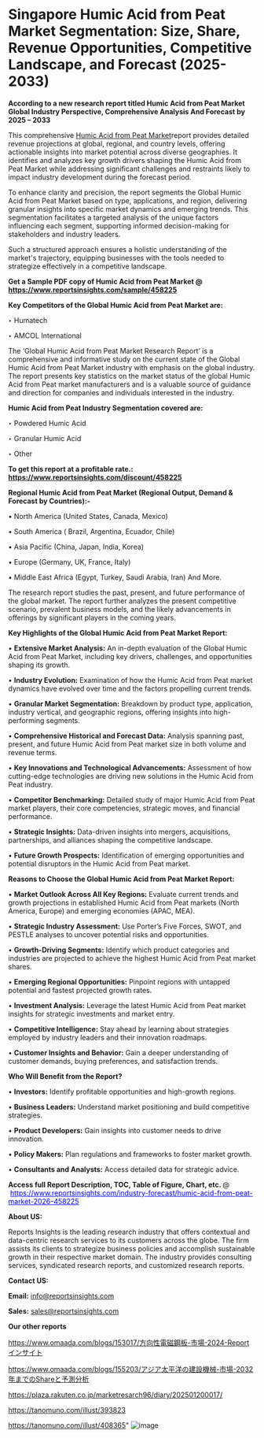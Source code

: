 # Singapore Humic Acid from Peat Market Segmentation: Size, Share, Revenue Opportunities, Competitive Landscape, and Forecast (2025-2033)

<strong>According to a new research report titled Humic Acid from Peat Market Global Industry Perspective, Comprehensive Analysis And Forecast by 2025 – 2033</strong>

This comprehensive <a href=https://www.reportsinsights.com/sample/458225>Humic Acid from Peat Market</a>report provides detailed revenue projections at global, regional, and country levels, offering actionable insights into market potential across diverse geographies. It identifies and analyzes key growth drivers shaping the Humic Acid from Peat Market while addressing significant challenges and restraints likely to impact industry development during the forecast period.

To enhance clarity and precision, the report segments the Global Humic Acid from Peat Market based on type, applications, and region, delivering granular insights into specific market dynamics and emerging trends. This segmentation facilitates a targeted analysis of the unique factors influencing each segment, supporting informed decision-making for stakeholders and industry leaders.

Such a structured approach ensures a holistic understanding of the market's trajectory, equipping businesses with the tools needed to strategize effectively in a competitive landscape.

<strong>Get a Sample PDF copy of Humic Acid from Peat Market </strong><strong>@<a href=https://www.reportsinsights.com/sample/458225 style=color:#0000ff;> https://www.reportsinsights.com/sample/458225</a></strong></font>

<strong>Key Competitors of the Global Humic Acid from Peat Market are:</strong>

‣ Humatech

‣ AMCOL International

The ‘Global Humic Acid from Peat Market Research Report’ is a comprehensive and informative study on the current state of the Global Humic Acid from Peat Market industry with emphasis on the global industry. The report presents key statistics on the market status of the global Humic Acid from Peat market manufacturers and is a valuable source of guidance and direction for companies and individuals interested in the industry.

<strong>Humic Acid from Peat Industry Segmentation covered are:</strong>

‣ Powdered Humic Acid

‣ Granular Humic Acid

‣ Other

<strong>To get this report at a profitable rate.: <a href=https://www.reportsinsights.com/discount/458225 style=color:#0000ff;>https://www.reportsinsights.com/discount/458225</a></strong></font>

<strong>Regional Humic Acid from Peat Market (Regional Output, Demand &amp; Forecast by Countries):-</strong>

• North America (United States, Canada, Mexico)

• South America ( Brazil, Argentina, Ecuador, Chile)

• Asia Pacific (China, Japan, India, Korea)

• Europe (Germany, UK, France, Italy)

• Middle East Africa (Egypt, Turkey, Saudi Arabia, Iran) And More.

The research report studies the past, present, and future performance of the global market. The report further analyzes the present competitive scenario, prevalent business models, and the likely advancements in offerings by significant players in the coming years.

<strong>Key Highlights of the Global Humic Acid from Peat Market Report:</strong>

• <strong>Extensive Market Analysis:</strong> An in-depth evaluation of the Global Humic Acid from Peat Market, including key drivers, challenges, and opportunities shaping its growth.

• <strong>Industry Evolution:</strong> Examination of how the Humic Acid from Peat market dynamics have evolved over time and the factors propelling current trends.

• <strong>Granular Market Segmentation:</strong> Breakdown by product type, application, industry vertical, and geographic regions, offering insights into high-performing segments.

• <strong>Comprehensive Historical and Forecast Data:</strong> Analysis spanning past, present, and future Humic Acid from Peat market size in both volume and revenue terms.

• <strong>Key Innovations and Technological Advancements:</strong> Assessment of how cutting-edge technologies are driving new solutions in the Humic Acid from Peat industry.

• <strong>Competitor Benchmarking:</strong> Detailed study of major Humic Acid from Peat market players, their core competencies, strategic moves, and financial performance.

• <strong>Strategic Insights:</strong> Data-driven insights into mergers, acquisitions, partnerships, and alliances shaping the competitive landscape.

• <strong>Future Growth Prospects:</strong> Identification of emerging opportunities and potential disruptors in the Humic Acid from Peat market.

<strong>Reasons to Choose the Global Humic Acid from Peat Market Report:</strong>

• <strong>Market Outlook Across All Key Regions:</strong> Evaluate current trends and growth projections in established Humic Acid from Peat markets (North America, Europe) and emerging economies (APAC, MEA).

• <strong>Strategic Industry Assessment:</strong> Use Porter’s Five Forces, SWOT, and PESTLE analyses to uncover potential risks and opportunities.

• <strong>Growth-Driving Segments:</strong> Identify which product categories and industries are projected to achieve the highest Humic Acid from Peat market shares.

• <strong>Emerging Regional Opportunities:</strong> Pinpoint regions with untapped potential and fastest projected growth rates.

• <strong>Investment Analysis:</strong> Leverage the latest Humic Acid from Peat market insights for strategic investments and market entry.

• <strong>Competitive Intelligence:</strong> Stay ahead by learning about strategies employed by industry leaders and their innovation roadmaps.

• <strong>Customer Insights and Behavior:</strong> Gain a deeper understanding of customer demands, buying preferences, and satisfaction trends.

<strong>Who Will Benefit from the Report?</strong>

• <strong>Investors:</strong> Identify profitable opportunities and high-growth regions.

• <strong>Business Leaders:</strong> Understand market positioning and build competitive strategies.

• <strong>Product Developers:</strong> Gain insights into customer needs to drive innovation.

• <strong>Policy Makers:</strong> Plan regulations and frameworks to foster market growth.

• <strong>Consultants and Analysts:</strong> Access detailed data for strategic advice.
</ul>
<strong>Access full Report Description, TOC, Table of Figure, Chart, etc. </strong>@  <a href=https://www.reportsinsights.com/industry-forecast/humic-acid-from-peat-market-2026-458225 style=color:#0000ff;>https://www.reportsinsights.com/industry-forecast/humic-acid-from-peat-market-2026-458225</a></font>

<strong><strong>About US</strong>:</strong>

Reports Insights is the leading research industry that offers contextual and data-centric research services to its customers across the globe. The firm assists its clients to strategize business policies and accomplish sustainable growth in their respective market domain. The industry provides consulting services, syndicated research reports, and customized research reports.

<strong>Contact US:</strong>

<p class=""""><b>Email:</b> <a href=mailto:info@reportsinsights.com>info@reportsinsights.com</a></p>
<p class=""""><b>Sales:</b> <a href=mailto:sales@reportsinsights.com>sales@reportsinsights.com</a></p>

<strong>Our other reports</strong>

<a href=https://www.omaada.com/blogs/153017/方向性電磁鋼板-市場-2024-Reportインサイト>https://www.omaada.com/blogs/153017/方向性電磁鋼板-市場-2024-Reportインサイト</a>

<a href=https://www.omaada.com/blogs/155203/アジア太平洋の建設機械-市場-2032年までのShareと予測分析>https://www.omaada.com/blogs/155203/アジア太平洋の建設機械-市場-2032年までのShareと予測分析</a>

<a href=https://plaza.rakuten.co.jp/marketresarch96/diary/202501200017/>https://plaza.rakuten.co.jp/marketresarch96/diary/202501200017/</a>

<a href=https://tanomuno.com/illust/393823>https://tanomuno.com/illust/393823</a>

<a href=https://tanomuno.com/illust/408365>https://tanomuno.com/illust/408365</a>"
![image](https://github.com/user-attachments/assets/9d85d45b-737e-41db-bdbb-e0b31db242fd)
